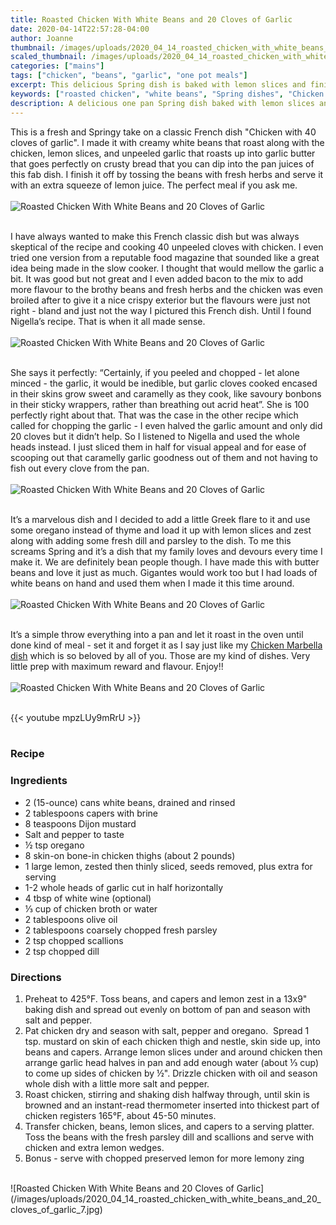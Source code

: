 ```yaml
---
title: Roasted Chicken With White Beans and 20 Cloves of Garlic
date: 2020-04-14T22:57:28-04:00
author: Joanne
thumbnail: /images/uploads/2020_04_14_roasted_chicken_with_white_beans_and_20_cloves_of_garlic_1.jpg
scaled_thumbnail: /images/uploads/2020_04_14_roasted_chicken_with_white_beans_and_20_cloves_of_garlic_0.jpg
categories: ["mains"]
tags: ["chicken", "beans", "garlic", "one pot meals"]
excerpt: This delicious Spring dish is baked with lemon slices and finished with fresh herbs 
keywords: ["roasted chicken", "white beans", "Spring dishes", "Chicken with 40 cloves of garlic"]
description: A delicious one pan Spring dish baked with lemon slices and finished with fresh herbs
---
```


This is a fresh and Springy take on a classic French dish "Chicken with 40 cloves of garlic". I made it with creamy white beans that roast along with the chicken, lemon slices, and unpeeled garlic that roasts up into garlic butter that goes perfectly on crusty bread that you can dip into the pan juices of this fab dish. I finish it off by tossing the beans with fresh herbs and serve it with an extra squeeze of lemon juice. The perfect meal if you ask me. 
</br>
</br>
![Roasted Chicken With White Beans and 20 Cloves of Garlic](/images/uploads/2020_04_14_roasted_chicken_with_white_beans_and_20_cloves_of_garlic_2.jpg)
</br>
</br>

I have always wanted to make this French classic dish but was always skeptical of the recipe and cooking 40 unpeeled cloves with chicken. I even tried one version from a reputable food magazine that sounded like a great idea being made in the slow cooker. I thought that would mellow the garlic a bit. It was good but not great and I even added bacon to the mix to add more flavour to the brothy beans and fresh herbs and the chicken was even broiled after to give it a nice crispy exterior but the flavours were just not right - bland and just not the way I pictured this French dish. Until I found Nigella’s recipe. That is when it all made sense. 
</br>
</br>
![Roasted Chicken With White Beans and 20 Cloves of Garlic](/images/uploads/2020_04_14_roasted_chicken_with_white_beans_and_20_cloves_of_garlic_3.jpg)
</br>
</br>

She says it perfectly: “Certainly, if you peeled and chopped - let alone minced - the garlic, it would be inedible, but garlic cloves cooked encased in their skins grow sweet and caramelly as they cook, like savoury bonbons in their sticky wrappers, rather than breathing out acrid heat”. She is 100 perfectly right about that. That was the case in the other recipe which called for chopping the garlic - I even halved the garlic amount and only did 20 cloves but it didn’t help. So I listened to Nigella and used the whole heads instead. I just sliced them in half for visual appeal and for ease of scooping out that caramelly garlic goodness out of them and not having to fish out every clove from the pan.  
</br>
</br>
![Roasted Chicken With White Beans and 20 Cloves of Garlic](/images/uploads/2020_04_14_roasted_chicken_with_white_beans_and_20_cloves_of_garlic_4.jpg)
</br>
</br>

It’s a marvelous dish and I decided to add a little Greek flare to it and use some oregano instead of thyme and load it up with lemon slices and zest along with adding some fresh dill and parsley to the dish. To me this screams Spring and it’s a dish that my family loves and devours every time I make it. We are definitely bean people though. I have made this with butter beans and love it just as much. Gigantes would work too but I had loads of white beans on hand and used them when I made it this time around. 
</br>
</br>
![Roasted Chicken With White Beans and 20 Cloves of Garlic](/images/uploads/2020_04_14_roasted_chicken_with_white_beans_and_20_cloves_of_garlic_5.jpg)
</br>
</br>

It’s a simple throw everything into a pan and let it roast in the oven until done kind of meal - set it and forget it as I say just like my [Chicken Marbella dish](https://www.oliveandmango.com/chicken-marbella/) which is so beloved by all of you. Those are my kind of dishes. Very little prep with maximum reward and flavour. Enjoy!! 
</br>
</br>
![Roasted Chicken With White Beans and 20 Cloves of Garlic](/images/uploads/2020_04_14_roasted_chicken_with_white_beans_and_20_cloves_of_garlic_6.jpg)
</br>
</br>

{{< youtube mpzLUy9mRrU >}}
</br>
</br>

### Recipe
### Ingredients

* <span itemprop="ingredients">2 (15-ounce) cans white beans, drained and rinsed</span>
* <span itemprop="ingredients">2 tablespoons capers with brine</span>
* <span itemprop="ingredients">8 teaspoons Dijon mustard</span>
* <span itemprop="ingredients">Salt and pepper to taste </span>
* <span itemprop="ingredients">&frac12; tsp oregano </span>
* <span itemprop="ingredients">8 skin-on bone-in chicken thighs (about 2 pounds)</span>
* <span itemprop="ingredients">1 large lemon, zested then thinly sliced, seeds removed, plus extra for serving </span>
* <span itemprop="ingredients">1-2 whole heads of garlic cut in half horizontally </span>
* <span itemprop="ingredients">4 tbsp of white wine (optional)</span>
* <span itemprop="ingredients">&frac13; cup of chicken broth or water </span>
* <span itemprop="ingredients">2 tablespoons olive oil</span>
* <span itemprop="ingredients">2 tablespoons coarsely chopped fresh parsley</span>
* <span itemprop="ingredients">2 tsp chopped scallions </span>
* <span itemprop="ingredients">2 tsp chopped dill </span>

### Directions

1. Preheat to 425°F. Toss beans, and capers and lemon zest in a 13x9" baking dish and spread out evenly on bottom of pan and season with salt and pepper. 
1. Pat chicken dry and season with salt, pepper and oregano.  Spread 1 tsp. mustard on skin of each chicken thigh and nestle, skin side up, into beans and capers. Arrange lemon slices under and around chicken then arrange garlic head halves in pan and add enough water (about &frac13; cup) to come up sides of chicken by &frac12;". Drizzle chicken with oil and season whole dish with a little more salt and pepper.
1. Roast chicken, stirring and shaking dish halfway through, until skin is browned and an instant-read thermometer inserted into thickest part of chicken registers 165°F, about 45-50 minutes. 
1. Transfer chicken, beans, lemon slices, and capers to a serving platter. Toss the beans with the fresh parsley dill and scallions and serve with chicken and extra lemon wedges.
2. Bonus - serve with chopped preserved lemon for more lemony zing

</br>
![Roasted Chicken With White Beans and 20 Cloves of Garlic](/images/uploads/2020_04_14_roasted_chicken_with_white_beans_and_20_cloves_of_garlic_7.jpg)